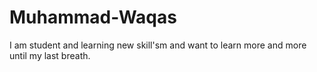 # Muhammad-Waqas
I am student and learning new skill'sm and want to learn more and more until my last breath.
